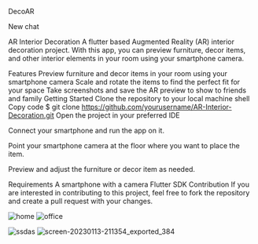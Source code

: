 DecoAR

New chat



AR Interior Decoration
A flutter based Augmented Reality (AR) interior decoration project. With this app, you can preview furniture, decor items, and other interior elements in your room using your smartphone camera.

Features
Preview furniture and decor items in your room using your smartphone camera
Scale and rotate the items to find the perfect fit for your space
Take screenshots and save the AR preview to show to friends and family
Getting Started
Clone the repository to your local machine
shell
Copy code
$ git clone https://github.com/yourusername/AR-Interior-Decoration.git
Open the project in your preferred IDE

Connect your smartphone and run the app on it.

Point your smartphone camera at the floor where you want to place the item.

Preview and adjust the furniture or decor item as needed.

Requirements
A smartphone with a camera
Flutter SDK
Contribution
If you are interested in contributing to this project, feel free to fork the repository and create a pull request with your changes.

![home](https://user-images.githubusercontent.com/60542288/217027524-b8da810d-7a05-4feb-b88c-d3498584a67c.png) 
![office](https://user-images.githubusercontent.com/60542288/217027519-97c09cf6-acec-4886-90ca-890e593634cf.png)

![ssdas](https://user-images.githubusercontent.com/60542288/217027653-ef29a031-3ed6-45c3-89bd-d7d55fe111cd.png)
![screen-20230113-211354_exported_384](https://user-images.githubusercontent.com/60542288/217028018-6d932fd0-cdbd-41a0-84a3-55bb4c0ef488.jpg)
